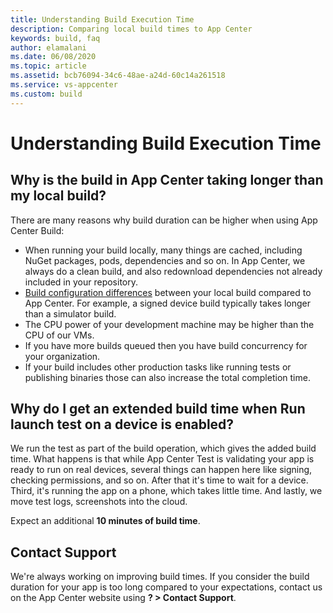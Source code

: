 ```yaml
---
title: Understanding Build Execution Time
description: Comparing local build times to App Center
keywords: build, faq
author: elamalani
ms.date: 06/08/2020
ms.topic: article
ms.assetid: bcb76094-34c6-48ae-a24d-60c14a261518
ms.service: vs-appcenter
ms.custom: build
---
```


# Understanding Build Execution Time
## Why is the build in App Center taking longer than my local build?
There are many reasons why build duration can be higher when using App Center Build:

* When running your build locally, many things are cached, including NuGet packages, pods, dependencies and so on. In App Center, we always do a clean build, and also redownload dependencies not already included in your repository.
* [Build configuration differences](~/build/troubleshooting/build-failed#if-building-works-locally-but-not-in-app-center) between your local build compared to App Center. For example, a signed device build typically takes longer than a simulator build. 
* The CPU power of your development machine may be higher than the CPU of our VMs.
* If you have more builds queued then you have build concurrency for your organization.
* If your build includes other production tasks like running tests or publishing binaries those can also increase the total completion time.

## Why do I get an extended build time when **Run launch test on a device** is enabled?
We run the test as part of the build operation, which gives the added build time. What happens is that while App Center Test is validating your app is ready to run on real devices, several things can happen here like signing, checking permissions, and so on. After that it's time to wait for a device. Third, it's running the app on a phone, which takes little time. And lastly, we move test logs, screenshots into the cloud.

Expect an additional **10 minutes of build time**.

## Contact Support
We're always working on improving build times. If you consider the build duration for your app is too long compared to your expectations, contact us on the App Center website using **? > Contact Support**.